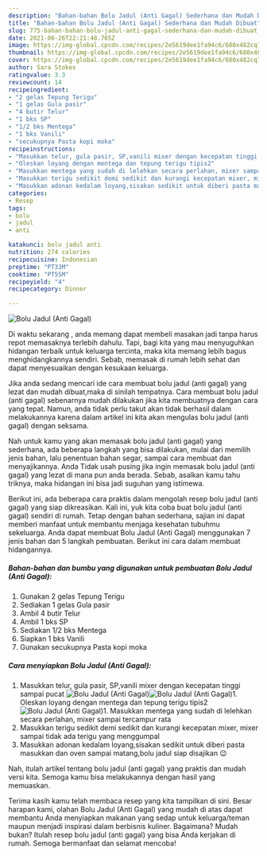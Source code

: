 ```yaml
---
description: "Bahan-bahan Bolu Jadul (Anti Gagal) Sederhana dan Mudah Dibuat"
title: "Bahan-bahan Bolu Jadul (Anti Gagal) Sederhana dan Mudah Dibuat"
slug: 775-bahan-bahan-bolu-jadul-anti-gagal-sederhana-dan-mudah-dibuat
date: 2021-06-26T22:21:48.765Z
image: https://img-global.cpcdn.com/recipes/2e5619dee1fa94c6/680x482cq70/bolu-jadul-anti-gagal-foto-resep-utama.jpg
thumbnail: https://img-global.cpcdn.com/recipes/2e5619dee1fa94c6/680x482cq70/bolu-jadul-anti-gagal-foto-resep-utama.jpg
cover: https://img-global.cpcdn.com/recipes/2e5619dee1fa94c6/680x482cq70/bolu-jadul-anti-gagal-foto-resep-utama.jpg
author: Sara Stokes
ratingvalue: 3.3
reviewcount: 14
recipeingredient:
- "2 gelas Tepung Terigu"
- "1 gelas Gula pasir"
- "4 butir Telur"
- "1 bks SP"
- "1/2 bks Mentega"
- "1 bks Vanili"
- "secukupnya Pasta kopi moka"
recipeinstructions:
- "Masukkan telur, gula pasir, SP,vanili mixer dengan kecepatan tinggi sampai pucat"
- "Oleskan loyang dengan mentega dan tepung terigu tipis2"
- "Masukkan mentega yang sudah di lelehkan secara perlahan, mixer sampai tercampur rata"
- "Masukkan terigu sedikit demi sedikit dan kurangi kecepatan mixer, mixer sampai tidak ada terigu yang menggumpal"
- "Masukkan adonan kedalam loyang,sisakan sedikit untuk diberi pasta masukkan dan oven sampai matang,bolu jadul siap disajikan 😉"
categories:
- Resep
tags:
- bolu
- jadul
- anti

katakunci: bolu jadul anti 
nutrition: 274 calories
recipecuisine: Indonesian
preptime: "PT33M"
cooktime: "PT55M"
recipeyield: "4"
recipecategory: Dinner

---
```



![Bolu Jadul (Anti Gagal)](https://img-global.cpcdn.com/recipes/2e5619dee1fa94c6/680x482cq70/bolu-jadul-anti-gagal-foto-resep-utama.jpg)

Di waktu  sekarang , anda memang dapat membeli masakan jadi tanpa harus repot memasaknya terlebih dahulu. Tapi, bagi kita yang mau menyuguhkan hidangan terbaik untuk keluarga tercinta, maka kita memang lebih bagus menghidangkannya sendiri. Sebab, memasak di rumah lebih sehat dan dapat menyesuaikan dengan kesukaan keluarga.

Jika anda sedang mencari ide cara membuat bolu jadul (anti gagal) yang lezat dan mudah dibuat,maka di sinilah tempatnya. Cara membuat bolu jadul (anti gagal)  sebenarnya mudah dilakukan jika kita membuatnya dengan cara yang tepat. Namun, anda tidak perlu takut akan tidak berhasil dalam melakukannya 
karena dalam artikel ini kita akan mengulas bolu jadul (anti gagal) dengan seksama.  



Nah untuk kamu yang akan memasak bolu jadul (anti gagal) yang sederhana, ada beberapa langkah yang bisa dilakukan, mulai dari memilih jenis bahan, lalu penentuan bahan segar, sampai cara membuat dan menyajikannya. Anda Tidak usah pusing jika ingin memasak bolu jadul (anti gagal) yang lezat di mana pun anda berada. Sebab, asalkan kamu  tahu triknya, maka hidangan ini bisa jadi suguhan yang istimewa.

Berikut ini, ada beberapa cara praktis  dalam mengolah resep bolu jadul (anti gagal) yang siap dikreasikan. Kali ini, yuk kita coba buat bolu jadul (anti gagal) sendiri di rumah. Tetap dengan bahan sederhana, sajian ini dapat memberi manfaat untuk membantu menjaga kesehatan tubuhmu sekeluarga. Anda dapat membuat Bolu Jadul (Anti Gagal) menggunakan 7 jenis bahan dan 5 langkah pembuatan. Berikut ini cara dalam membuat hidangannya.

<!--inarticleads1-->

##### Bahan-bahan dan bumbu yang digunakan untuk pembuatan Bolu Jadul (Anti Gagal):

1. Gunakan 2 gelas Tepung Terigu
1. Sediakan 1 gelas Gula pasir
1. Ambil 4 butir Telur
1. Ambil 1 bks SP
1. Sediakan 1/2 bks Mentega
1. Siapkan 1 bks Vanili
1. Gunakan secukupnya Pasta kopi moka




<!--inarticleads2-->

##### Cara menyiapkan Bolu Jadul (Anti Gagal):

1. Masukkan telur, gula pasir, SP,vanili mixer dengan kecepatan tinggi sampai pucat
<img src="https://img-global.cpcdn.com/steps/5ac696e50604817f/160x128cq70/bolu-jadul-anti-gagal-langkah-memasak-1-foto.jpg" alt="Bolu Jadul (Anti Gagal)"><img src="https://img-global.cpcdn.com/steps/1fcab4a0e9ac57b3/160x128cq70/bolu-jadul-anti-gagal-langkah-memasak-1-foto.jpg" alt="Bolu Jadul (Anti Gagal)">1. Oleskan loyang dengan mentega dan tepung terigu tipis2
<img src="https://img-global.cpcdn.com/steps/3257fa0b378bc083/160x128cq70/bolu-jadul-anti-gagal-langkah-memasak-2-foto.jpg" alt="Bolu Jadul (Anti Gagal)">1. Masukkan mentega yang sudah di lelehkan secara perlahan, mixer sampai tercampur rata
1. Masukkan terigu sedikit demi sedikit dan kurangi kecepatan mixer, mixer sampai tidak ada terigu yang menggumpal
1. Masukkan adonan kedalam loyang,sisakan sedikit untuk diberi pasta masukkan dan oven sampai matang,bolu jadul siap disajikan 😉




Nah, itulah artikel tentang  bolu jadul (anti gagal)  yang praktis dan mudah versi kita. Semoga kamu bisa melakukannya dengan hasil yang memuaskan. 

Terima kasih kamu telah membaca resep yang kita tampilkan di sini. Besar harapan kami, olahan  Bolu Jadul (Anti Gagal) yang mudah di atas dapat membantu Anda menyiapkan makanan yang sedap untuk keluarga/teman maupun menjadi inspirasi dalam berbisnis kuliner. Bagaimana? Mudah bukan? Itulah resep bolu jadul (anti gagal) yang bisa Anda kerjakan di rumah. Semoga bermanfaat dan selamat mencoba!

